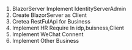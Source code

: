 1. BlazorServer Implement IdentityServerAdmin
2. Create BlazorServer as Client
3. Cretea RestFulApi for Business
4. Implement HR Require In idp,buisness,Client
5. Implement WeChat Connent
6. Implement Other Business